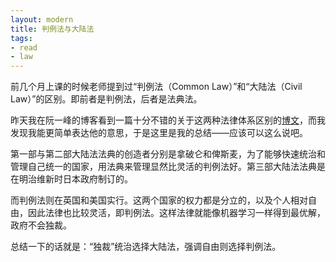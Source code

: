 ```yaml
---
layout: modern
title: 判例法与大陆法
tags:
- read
- law
---
```


前几个月上课的时候老师提到过“判例法（Common Law）”和“大陆法（Civil Law）”的区别。即前者是判例法，后者是法典法。

昨天我在阮一峰的博客看到一篇十分不错的关于这两种法律体系区别的[博文](http://www.ruanyifeng.com/blog/2008/12/the_difference_between_common_law_and_civil_law.html)，而我发现我能更简单表达他的意思，于是这里是我的总结——应该可以这么说吧。

第一部与第二部大陆法法典的创造者分别是拿破仑和俾斯麦，为了能够快速统治和管理自己统一的国家，用法典来管理显然比灵活的判例法好。第三部大陆法法典是在明治维新时日本政府制订的。

而判例法则在英国和美国实行。这两个国家的权力都是分立的，以及个人相对自由，因此法律也比较灵活，即判例法。这样法律就能像机器学习一样得到最优解，政府不会独裁。

总结一下的话就是：“独裁”统治选择大陆法，强调自由则选择判例法。